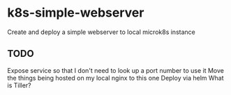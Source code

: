 # k8s-simple-webserver
Create and deploy a simple webserver to local microk8s instance

## TODO

Expose service so that I don't need to look up a port number to use it
Move the things being hosted on my local nginx to this one
Deploy via helm
What is Tiller?

